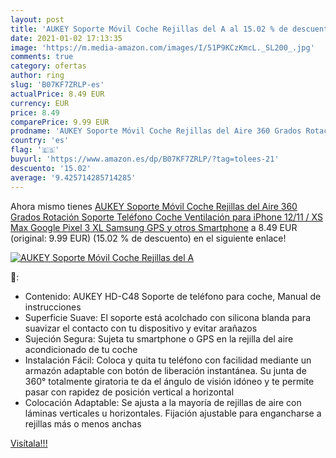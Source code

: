 ```yaml
---
layout: post
title: 'AUKEY Soporte Móvil Coche Rejillas del A al 15.02 % de descuento'
date: 2021-01-02 17:13:35
image: 'https://m.media-amazon.com/images/I/51P9KCzKmcL._SL200_.jpg'
comments: true
category: ofertas
author: ring
slug: 'B07KF7ZRLP-es'
actualPrice: 8.49 EUR
currency: EUR
price: 8.49
comparePrice: 9.99 EUR
prodname: 'AUKEY Soporte Móvil Coche Rejillas del Aire 360 Grados Rotación Soporte Teléfono Coche Ventilación para iPhone 12/11 / XS Max  Google Pixel 3 XL  Samsung  GPS y otros Smartphone'
country: 'es'
flag: '🇪🇸'
buyurl: 'https://www.amazon.es/dp/B07KF7ZRLP/?tag=tolees-21'
descuento: '15.02'
average: '9.425714285714285'
---
```


Ahora mismo tienes [AUKEY Soporte Móvil Coche Rejillas del Aire 360 Grados Rotación Soporte Teléfono Coche Ventilación para iPhone 12/11 / XS Max  Google Pixel 3 XL  Samsung  GPS y otros Smartphone](https://www.amazon.es/dp/B07KF7ZRLP/?tag=tolees-21) a 8.49 EUR (original: 9.99 EUR) (15.02 %  de descuento) en el siguiente enlace!

[![AUKEY Soporte Móvil Coche Rejillas del A](https://m.media-amazon.com/images/I/51P9KCzKmcL._SL200_.jpg)](https://www.amazon.es/dp/B07KF7ZRLP/?tag=tolees-21)

🔎:

- Contenido: AUKEY HD-C48 Soporte de teléfono para coche, Manual de instrucciones
- Superficie Suave: El soporte está acolchado con silicona blanda para suavizar el contacto con tu dispositivo y evitar arañazos
- Sujeción Segura: Sujeta tu smartphone o GPS en la rejilla del aire acondicionado de tu coche
- Instalación Fácil: Coloca y quita tu teléfono con facilidad mediante un armazón adaptable con botón de liberación instantánea. Su junta de 360° totalmente giratoria te da el ángulo de visión idóneo y te permite pasar con rapidez de posición vertical a horizontal
- Colocación Adaptable: Se ajusta a la mayoría de rejillas de aire con láminas verticales u horizontales. Fijación ajustable para engancharse a rejillas más o menos anchas

[Visítala!!!](https://www.amazon.es/dp/B07KF7ZRLP/?tag=tolees-21)
